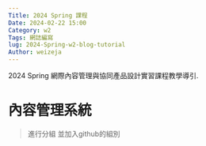 ```yaml
---
Title: 2024 Spring 課程
Date: 2024-02-22 15:00
Category: w2
Tags: 網誌編寫
lug: 2024-Spring-w2-blog-tutorial
Author: weizeja
---
```


2024 Spring 網際內容管理與協同產品設計實習課程教學導引.

<!-- PELICAN_END_SUMMARY -->

# 內容管理系統
> 進行分組 並加入github的組別
